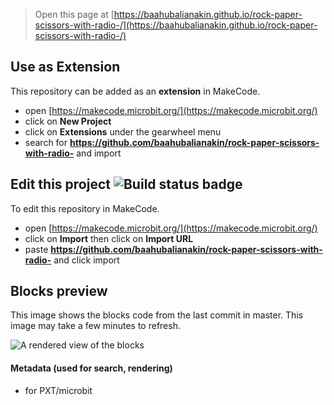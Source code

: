 
> Open this page at [https://baahubalianakin.github.io/rock-paper-scissors-with-radio-/](https://baahubalianakin.github.io/rock-paper-scissors-with-radio-/)

## Use as Extension

This repository can be added as an **extension** in MakeCode.

* open [https://makecode.microbit.org/](https://makecode.microbit.org/)
* click on **New Project**
* click on **Extensions** under the gearwheel menu
* search for **https://github.com/baahubalianakin/rock-paper-scissors-with-radio-** and import

## Edit this project ![Build status badge](https://github.com/baahubalianakin/rock-paper-scissors-with-radio-/workflows/MakeCode/badge.svg)

To edit this repository in MakeCode.

* open [https://makecode.microbit.org/](https://makecode.microbit.org/)
* click on **Import** then click on **Import URL**
* paste **https://github.com/baahubalianakin/rock-paper-scissors-with-radio-** and click import

## Blocks preview

This image shows the blocks code from the last commit in master.
This image may take a few minutes to refresh.

![A rendered view of the blocks](https://github.com/baahubalianakin/rock-paper-scissors-with-radio-/raw/master/.github/makecode/blocks.png)

#### Metadata (used for search, rendering)

* for PXT/microbit
<script src="https://makecode.com/gh-pages-embed.js"></script><script>makeCodeRender("{{ site.makecode.home_url }}", "{{ site.github.owner_name }}/{{ site.github.repository_name }}");</script>
